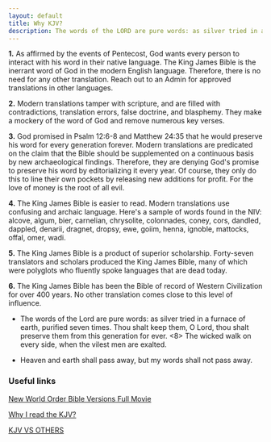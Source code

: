 ```yaml
---
layout: default
title: Why KJV?
description: The words of the LORD are pure words: as silver tried in a furnace of earth, purified seven times. Thou shalt keep them, O LORD, thou shalt preserve them from this generation for ever.
---
```


**1.** As affirmed by the events of Pentecost, God wants every person to interact with his word in their native language. The King James Bible is the inerrant word of God in the modern English language. Therefore, there is no need for any other translation. Reach out to an Admin for approved translations in other languages. 

**2.** Modern translations tamper with scripture, and are filled with contradictions, translation errors, false doctrine, and blasphemy. They make a mockery of the word of God and remove numerous key verses. 

**3.** God promised in Psalm 12:6-8 and Matthew 24:35 that he would preserve his word for every generation forever. Modern translations are predicated on the claim that the Bible should be supplemented on a continuous basis by new archaeological findings. Therefore, they are denying God's promise to preserve his word by editorializing it every year. Of course, they only do this to line their own pockets by releasing new additions for profit. For the love of money is the root of all evil.

**4.** The King James Bible is easier to read. Modern translations use confusing and archaic language. Here's a sample of words found in the NIV: alcove, algum, bier, carnelian, chrysolite, colonnades, coney, cors, dandled, dappled, denarii, dragnet, dropsy, ewe, goiim, henna, ignoble, mattocks, offal, omer, wadi.

**5.** The King James Bible is a product of superior scholarship. Forty-seven translators and scholars produced the King James Bible, many of which were polyglots who fluently spoke languages that are dead today. 

**6.** The King James Bible has been the Bible of record of Western Civilization for over 400 years. No other translation comes close to this level of influence.

* The words of the Lord are pure words: as silver tried in a furnace of earth, purified seven times. Thou shalt keep them, O Lord, thou shalt preserve them from this generation for ever. <8> The wicked walk on every side, when the vilest men are exalted.

* Heaven and earth shall pass away, but my words shall not pass away.

### Useful links

[New World Order Bible Versions Full Movie](https://youtu.be/i9SQjfB-oFw)

[Why I read the KJV?](https://www.kjvtoday.com/read-bible-in-king-james-version/)

[KJV VS OTHERS](https://ifbased.github.io/stuff/kjv-vs-others)

